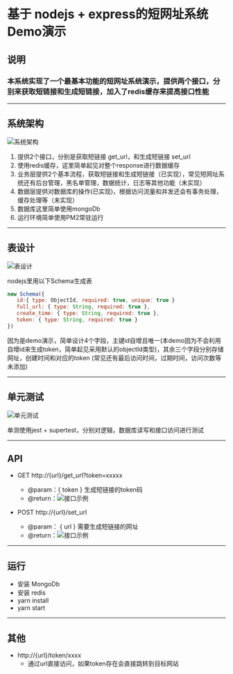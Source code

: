 <!--
 * @Author: zhangyan
 * @Date: 2023-03-10 20:55:33
 * @LastEditTime: 2023-03-12 03:33:06
 * @LastEditors: zhangyan
 * @FilePath: /fullstack/readme.md
 * @Description: readme
-->
# 基于 nodejs + express的短网址系统Demo演示
## 说明
### 本系统实现了一个最基本功能的短网址系统演示，提供两个接口，分别来获取短链接和生成短链接，加入了redis缓存来提高接口性能

---
## 系统架构
![系统架构](/系统架构.png)

 1. 提供2个接口，分别是获取短链接 get_url，和生成短链接 set_url
 2. 使用redis缓存，这里简单起见对整个response进行数据缓存
 3. 业务层提供2个基本流程，获取短链接和生成短链接（已实现），常见短网址系统还有后台管理，黑名单管理，数据统计，日志等其他功能（未实现）
 4. 数据层提供对数据库的操作(已实现)，根据访问流量和并发还会有事务处理，缓存处理等（未实现）
 5. 数据库这里简单使用mongoDb
 6. 运行环境简单使用PM2常驻运行

 ---
 ## 表设计
![表设计](/表设计.png)

nodejs里用以下Schema生成表
```javascript
new Schema({
   id:{ type: ObjectId, required: true, unique: true }
   full_url: { type: String, required: true },
   create_time: { type: String, required: true },
   token: { type: String, required: true }
})
```
因为是demo演示，简单设计4个字段，主键id自增且唯一(本demo因为不会利用自增id来生成token，简单起见采用默认的objectId类型)，其余三个字段分别存储网址，创建时间和对应的token
(常见还有最后访问时间，过期时间，访问次数等未添加)

---
## 单元测试
![单元测试](/单元测试.png)

单测使用jest + supertest，分别对逻辑，数据库读写和接口访问进行测试


---
## API

- GET http://{url}/get_url?token=xxxxx
  - @param：{ token } 生成短链接的token码
  - @return：![接口示例](/接口示例.png)

- POST http://{url}/set_url
  - @param： { url } 需要生成短链接的网址
  - @return：![接口示例](/接口示例.png)

---
## 运行

- 安装 MongoDb
- 安装 redis
- yarn install
- yarn start

---
## 其他

- http://{url}/token/xxxx
  - 通过url直接访问，如果token存在会直接跳转到目标网站

